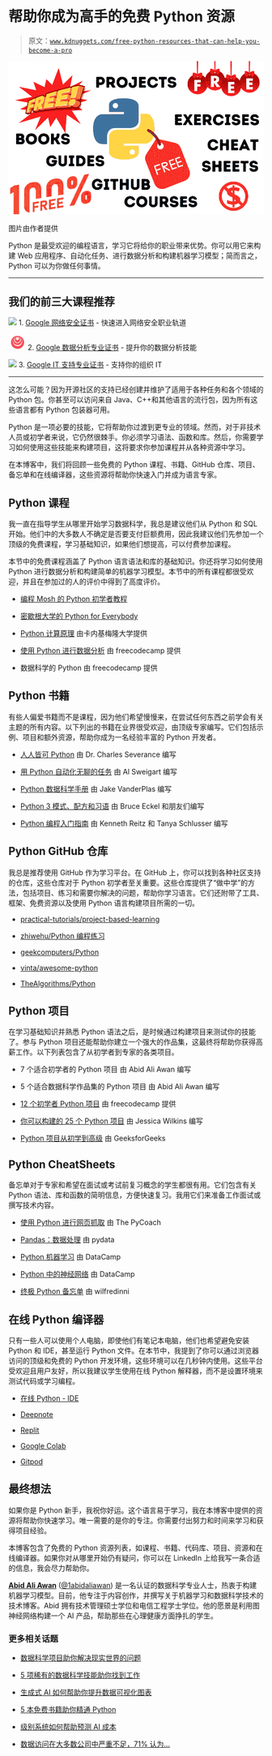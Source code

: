 # 帮助你成为高手的免费 Python 资源

> 原文：[`www.kdnuggets.com/free-python-resources-that-can-help-you-become-a-pro`](https://www.kdnuggets.com/free-python-resources-that-can-help-you-become-a-pro)

![帮助你成为高手的免费 Python 资源](img/4df02ace69d966ffa41a9e2f87a6077d.png)

图片由作者提供

Python 是最受欢迎的编程语言，学习它将给你的职业带来优势。你可以用它来构建 Web 应用程序、自动化任务、进行数据分析和构建机器学习模型；简而言之，Python 可以为你做任何事情。

* * *

## 我们的前三大课程推荐

![](img/0244c01ba9267c002ef39d4907e0b8fb.png) 1\. [Google 网络安全证书](https://www.kdnuggets.com/google-cybersecurity) - 快速进入网络安全职业轨道

![](img/e225c49c3c91745821c8c0368bf04711.png) 2\. [Google 数据分析专业证书](https://www.kdnuggets.com/google-data-analytics) - 提升你的数据分析技能

![](img/0244c01ba9267c002ef39d4907e0b8fb.png) 3\. [Google IT 支持专业证书](https://www.kdnuggets.com/google-itsupport) - 支持你的组织 IT

* * *

这怎么可能？因为开源社区的支持已经创建并维护了适用于各种任务和各个领域的 Python 包。你甚至可以访问来自 Java、C++和其他语言的流行包，因为所有这些语言都有 Python 包装器可用。

Python 是一项必要的技能，它将帮助你过渡到更专业的领域。然而，对于非技术人员或初学者来说，它仍然很棘手。你必须学习语法、函数和库。然后，你需要学习如何使用这些技能来构建项目，这将要求你参加课程并从各种资源中学习。

在本博客中，我们将回顾一些免费的 Python 课程、书籍、GitHub 仓库、项目、备忘单和在线编译器，这些资源将帮助你快速入门并成为语言专家。

## Python 课程

我一直在指导学生从哪里开始学习数据科学，我总是建议他们从 Python 和 SQL 开始。他们中的大多数人不确定是否要支付巨额费用，因此我建议他们先参加一个顶级的免费课程，学习基础知识，如果他们想提高，可以付费参加课程。

本节中的免费课程涵盖了 Python 语言语法和库的基础知识。你还将学习如何使用 Python 进行数据分析和构建简单的机器学习模型。本节中的所有课程都很受欢迎，并且在参加过的人的评价中得到了高度评价。

+   [编程 Mosh 的 Python 初学者教程](https://www.youtube.com/watch?v=kqtD5dpn9C8)

+   [密歇根大学的 Python for Everybody](https://www.youtube.com/watch?v=8DvywoWv6fI)

+   [Python 计算原理](https://oli.cmu.edu/courses/principles-of-computation-with-python-open-free/) 由卡内基梅隆大学提供

+   [使用 Python 进行数据分析](https://www.freecodecamp.org/learn/data-analysis-with-python/#data-analysis-with-python-course) 由 freecodecamp 提供

+   数据科学的 Python 由 freecodecamp 提供

## Python 书籍

有些人偏爱书籍而不是课程，因为他们希望慢慢来，在尝试任何东西之前学会有关主题的所有内容。以下列出的书籍在业界很受欢迎，由顶级专家编写。它们包括示例、项目和额外资源，帮助你成为一名经验丰富的 Python 开发者。

+   [人人皆可 Python](https://www.py4e.com/lessons) 由 Dr. Charles Severance 编写

+   [用 Python 自动化无聊的任务](https://automatetheboringstuff.com/) 由 Al Sweigart 编写

+   [Python 数据科学手册](https://jakevdp.github.io/PythonDataScienceHandbook/) 由 Jake VanderPlas 编写

+   [Python 3 模式、配方和习语](https://python-3-patterns-idioms-test.readthedocs.io/en/latest/index.html) 由 Bruce Eckel 和朋友们编写

+   [Python 编程入门指南](https://docs.python-guide.org/) 由 Kenneth Reitz 和 Tanya Schlusser 编写

## Python GitHub 仓库

我总是推荐使用 GitHub 作为学习平台。在 GitHub 上，你可以找到各种社区支持的仓库，这些仓库对于 Python 初学者至关重要。这些仓库提供了“做中学”的方法，包括项目、练习和需要你解决的问题，帮助你学习语言。它们还附带了工具、框架、免费资源以及使用 Python 语言构建项目所需的一切。

+   [practical-tutorials/project-based-learning](https://github.com/practical-tutorials/project-based-learning?tab=readme-ov-file#python)

+   [zhiwehu/Python 编程练习](https://github.com/zhiwehu/Python-programming-exercises)

+   [geekcomputers/Python](https://github.com/geekcomputers/Python)

+   [vinta/awesome-python](https://github.com/vinta/awesome-python)

+   [TheAlgorithms/Python](https://github.com/TheAlgorithms/Python)

## Python 项目

在学习基础知识并熟悉 Python 语法之后，是时候通过构建项目来测试你的技能了。参与 Python 项目还能帮助你建立一个强大的作品集，这最终将帮助你获得高薪工作。以下列表包含了从初学者到专家的各类项目。

+   7 个适合初学者的 Python 项目 由 Abid Ali Awan 编写

+   5 个适合数据科学作品集的 Python 项目 由 Abid Ali Awan 编写

+   [12 个初学者 Python 项目](https://www.youtube.com/watch?v=8ext9G7xspg) 由 freecodecamp 提供

+   [你可以构建的 25 个 Python 项目](https://www.freecodecamp.org/news/python-projects-for-beginners/) 由 Jessica Wilkins 编写

+   [Python 项目从初学到高级](https://www.geeksforgeeks.org/python-projects-beginner-to-advanced/) 由 GeeksforGeeks

## Python CheatSheets

备忘单对于专家和希望在面试或考试前复习概念的学生都很有用。它们包含有关 Python 语法、库和函数的简明信息，方便快速复习。我用它们来准备工作面试或撰写技术内容。

+   [使用 Python 进行网页抓取](https://medium.com/geekculture/web-scraping-cheat-sheet-2021-python-for-web-scraping-cad1540ce21c) 由 The PyCoach

+   [Pandas：数据处理](https://pandas.pydata.org/Pandas_Cheat_Sheet.pdf) 由 pydata

+   [Python 机器学习](https://www.datacamp.com/cheat-sheet/scikit-learn-cheat-sheet-python-machine-learning) 由 DataCamp

+   [Python 中的神经网络](https://www.datacamp.com/cheat-sheet/keras-cheat-sheet-neural-networks-in-python) 由 DataCamp

+   [终极 Python 备忘单](https://www.pythoncheatsheet.org/) 由 wilfredinni

## 在线 Python 编译器

只有一些人可以使用个人电脑，即使他们有笔记本电脑，他们也希望避免安装 Python 和 IDE，甚至运行 Python 文件。在本节中，我提到了你可以通过浏览器访问的顶级和免费的 Python 开发环境，这些环境可以在几秒钟内使用。这些平台受欢迎且用户友好，所以我建议学生使用在线 Python 解释器，而不是设置环境来测试代码或学习编程。

+   [在线 Python - IDE](https://www.online-python.com/)

+   [Deepnote](https://deepnote.com/)

+   [Replit](https://replit.com/)

+   [Google Colab](https://colab.research.google.com/)

+   [Gitpod](https://www.gitpod.io/)

## 最终想法

如果你是 Python 新手，我祝你好运。这个语言易于学习，我在本博客中提供的资源将帮助你快速学习。唯一需要的是你的专注。你需要付出努力和时间来学习和获得项目经验。

本博客包含了免费的 Python 资源列表，如课程、书籍、代码库、项目、资源和在线编译器。如果你对从哪里开始仍有疑问，你可以在 LinkedIn 上给我写一条合适的信息，我会尽力帮助你。

[](https://www.polywork.com/kingabzpro)****[Abid Ali Awan](https://www.polywork.com/kingabzpro)**** ([@1abidaliawan](https://www.linkedin.com/in/1abidaliawan)) 是一名认证的数据科学专业人士，热衷于构建机器学习模型。目前，他专注于内容创作，并撰写关于机器学习和数据科学技术的技术博客。Abid 拥有技术管理硕士学位和电信工程学士学位。他的愿景是利用图神经网络构建一个 AI 产品，帮助那些在心理健康方面挣扎的学生。

### 更多相关话题

+   [数据科学项目助你解决现实世界的问题](https://www.kdnuggets.com/2022/11/data-science-projects-help-solve-real-world-problems.html)

+   [5 项稀有的数据科学技能助你找到工作](https://www.kdnuggets.com/5-rare-data-science-skills-that-can-help-you-get-employed)

+   [生成式 AI 如何帮助你提升数据可视化图表](https://www.kdnuggets.com/how-generative-ai-can-help-you-improve-your-data-visualization-charts)

+   [5 本免费书籍助你精通 Python](https://www.kdnuggets.com/5-free-books-to-help-you-master-python)

+   [级别系统如何帮助预测 AI 成本](https://www.kdnuggets.com/2022/03/level-system-help-forecast-ai-costs.html)

+   [数据访问在大多数公司中严重不足，71% 认为…](https://www.kdnuggets.com/2023/07/mostly-data-access-severely-lacking-synthetic-data-help.html)
